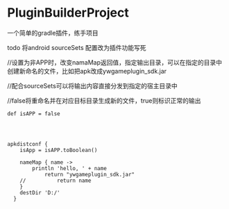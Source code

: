 # PluginBuilderProject
一个简单的gradle插件，练手项目

todo 将android sourceSets 配置改为插件功能写死


//设置为非APP时，改变namaMap返回值，指定输出目录，可以在指定的目录中创建新命名的文件，比如把apk改成ywgameplugin_sdk.jar

//配合sourceSets可以将输出内容直接分发到指定的宿主目录中

//false将重命名并在对应目标目录生成新的文件，true则标识正常的输出

    def isAPP = false




    apkdistconf {
        isApp = isAPP.toBoolean()

        nameMap { name ->
            println 'hello, ' + name
                return "ywgameplugin_sdk.jar"
        //          return name
        }
        destDir 'D:/'
      }
